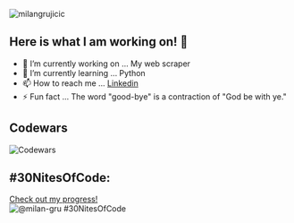 <p align="left"> <img src="https://komarev.com/ghpvc/?username=milangrujicic&label=Stalkers&color=2ec27e&style=for-the-badge" alt="milangrujicic" /> </p>

## Here is what I am working on! 👋

- 🔭 I’m currently working on ... My web scraper
- 🌱 I’m currently learning ... Python
- 📫 How to reach me ... [Linkedin](https://www.linkedin.com/in/milan-grujicic-20ba05110/)
- ⚡ Fun fact ... The word "good-bye" is a contraction of "God be with ye."

## Codewars
![Codewars](https://github.r2v.ch/codewars?user=MilanGrujicic&stroke=%edb713)

## #30NitesOfCode:
  [Check out my progress!](https://www.codedex.io/@milan2/30-nites-of-code)  
  ![@milan-gru #30NitesOfCode](https://www.codedex.io/api/petStatus?user=milan-gru)
